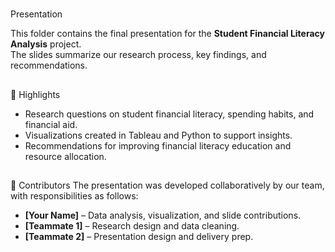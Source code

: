 #
Presentation

This folder contains the final presentation for the **Student Financial Literacy Analysis** project.  
The slides summarize our research process, key findings, and recommendations.  

## 
🎯 Highlights
- Research questions on student financial literacy, spending habits, and financial aid.
- Visualizations created in Tableau and Python to support insights.
- Recommendations for improving financial literacy education and resource allocation.

##
👥 Contributors
The presentation was developed collaboratively by our team, with responsibilities as follows:
- **[Your Name]** – Data analysis, visualization, and slide contributions.  
- **[Teammate 1]** – Research design and data cleaning.  
- **[Teammate 2]** – Presentation design and delivery prep.  
